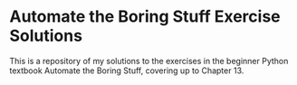 # Automate the Boring Stuff Exercise Solutions
This is a repository of my solutions to the exercises in the beginner Python textbook Automate the Boring Stuff, covering up to Chapter 13.
